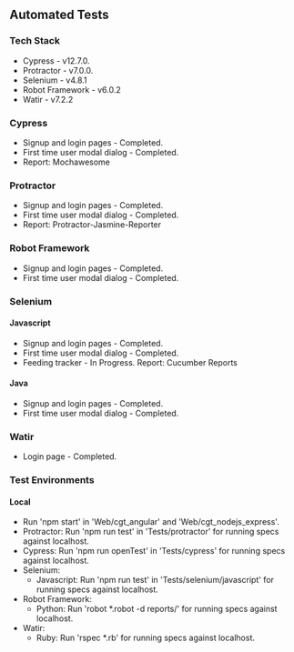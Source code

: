 ## Automated Tests

### Tech Stack

- Cypress - v12.7.0.
- Protractor - v7.0.0.
- Selenium - v4.8.1
- Robot Framework - v6.0.2
- Watir - v7.2.2

### Cypress

- Signup and login pages - Completed.
- First time user modal dialog - Completed.
- Report: Mochawesome

### Protractor

- Signup and login pages - Completed.
- First time user modal dialog - Completed.
- Report: Protractor-Jasmine-Reporter

### Robot Framework

- Signup and login pages - Completed.
- First time user modal dialog - Completed.

### Selenium

#### Javascript

- Signup and login pages - Completed.
- First time user modal dialog - Completed.
- Feeding tracker - In Progress.
  Report: Cucumber Reports

#### Java

- Signup and login pages - Completed.
- First time user modal dialog - Completed.

### Watir

- Login page - Completed.

### Test Environments

#### Local

- Run 'npm start' in 'Web/cgt_angular' and 'Web/cgt_nodejs_express'.
- Protractor: Run 'npm run test' in 'Tests/protractor' for running specs against localhost.
- Cypress: Run 'npm run openTest' in 'Tests/cypress' for running specs against localhost.
- Selenium:
  - Javascript: Run 'npm run test' in 'Tests/selenium/javascript' for running specs against localhost.
- Robot Framework:
  - Python: Run 'robot \*.robot -d reports/' for running specs against localhost.
- Watir:
  - Ruby: Run 'rspec \*.rb' for running specs against localhost.
